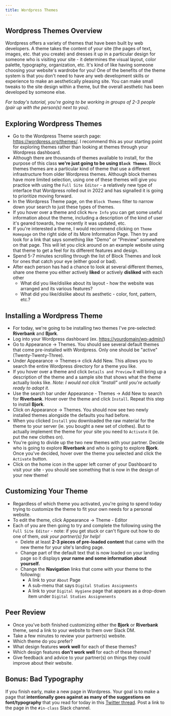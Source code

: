 ```yaml
---
title: Wordpress Themes
---
```


## Wordpress Themes Overview

Wordpress offers a variety of themes that have been built by web developers. A theme takes the content of your site (the pages of text, images, etc. that you create) and dresses it up in a particular design for someone who is visiting your site - it determines the visual layout, color palette, typography, organization, etc. It's kind of like having someone choosing your website's wardrobe for you! One of the benefits of the theme system is that you don't need to have any web development skills or experience to make an aesthetically pleasing site. You can make small tweaks to the site design within a theme, but the overall aesthetic has been developed by someone else. 

*For today's tutorial, you're going to be working in groups of 2-3 people (pair up with the person(s) next to you).*

## Exploring Wordpress Themes

- Go to the Wordpress Theme search page: <https://wordpress.org/themes/>. I recommend this as your starting point for exploring themes rather than looking at themes through your Wordpress dashboard.
- Although there are thousands of themes available to install, for the purpose of this class **we're just going to be using `Block Themes`**. Block themes themes are a particular kind of theme that use a different infrastructure from older Wordpress themes. Although block themes have more limited selection, using one of these themes will give you practice with using the `Full Site Editor` - a relatively new type of interface that Wordpress rolled out in 2022 and has signalled it is going to prioritize moving forward.
- In the Wordpress Theme page, on the `Block Themes` filter to narrow down your search to just these types of themes.
- If you hover over a theme and click `More Info` you can get some useful information about the theme, including a description of the kind of user it's geared towards, how recently it was updated, etc.
- If you're interested a theme, I would recommend clicking on `Theme Homepage` on the right side of its More Information Page. Then try and look for a link that says something like "Demo" or "Preview" somewhere on that page. This will let you click around on an example website using that theme to get a feel for its different features and design.
- Spend 5-7 minutes scrolling through the list of Block Themes and look for ones that catch your eye (either good or bad). 
- After each person has had a chance to look at several different themes, share one theme you either actively **liked** or actively **disliked** with each other
	- What did you like/dislike about its layout - how the website was arranged and its various features?
	- What did you like/dislike about its aesthetic - color, font, pattern, etc.?


## Installing a Wordpress Theme

- For today, we're going to be installing two themes I've pre-selected: **Riverbank** and **Bjork**. 
- Log into your Wordpress dashboard (ex. <https://yourdomain/wp-admin/>) 
- Go to Appearance -> Themes. You should see several default themes that come pre-installed with Wordpress. Only one should be "active" (Twenty-Twenty-Three).
- Under Appearance -> Themes-> click Add New. This allows you to search the entire Wordpress directory for a theme you like.
- If you hover over a theme and click `Details and Preview` it will bring up a description of the theme and a sample site that shows what the theme actually looks like. *Note: I would not click "Install" until you're actually ready to adopt it.*
- Use the search bar under Appearance - Themes -> Add New to search for **Riverbank**. Hover over the theme and click `Install`. Repeat this step to install **Bjork**.
- Click on Appearance -> Themes. You should now see two newly installed themes alongside the defaults you had before.
- When you clicked `Install` you downloaded the raw material for the theme to your server (ie. you bought a new set of clothes). But to actually implement the theme for your site you need to `Activate` it (ie. put the new clothes on). 
- You're going to divide up the two new themes with your partner. Decide who is going to explore **Riverbank** and who is going to explore **Bjork**. Once you've decided, hover over the theme you selected and click the `Activate` button.
- Click on the home icon in the upper left corner of your Dashboard to visit your site - you should see something that is now in the design of your new theme!

## Customizing Your Theme

- Regardless of which theme you activated, you're going to spend today trying to customize the theme to fit your own needs for a personal website. 
- To edit the theme, click Appearance -> Theme - Editor 
- Each of you are then going to try and complete the following using the `Full Site Editor` - note: if you get stuck or can't figure out how to do one of them, *ask your partner(s) for help!*
	- Delete at least **2-3 pieces of pre-loaded content** that came with the new theme for your site's landing page.
	- Change part of the default text that is now loaded on your landing page so it displays **your name and some information about yourself.**
	- Change the **Navigation** links that come with your theme to the following:
		- A link to your `About` Page
		- A sub-menu that says `Digital Studies Assignments` 
		- A link to your `Digital Hygiene` page that appears as a drop-down item under `Digital Studies Assignenents`

## Peer Review

- Once you've both finished customizing either the **Bjork** or **Riverbank** theme, send a link to your website to them over Slack DM.
- Take a few minutes to review your partner(s) website.
- Which theme do you prefer?
- What design features **work well** for each of these themes?
- Which design features **don't work well** for each of these themes?
- Give feedback and advice to your partner(s) on things they could improve about their website.

## Bonus: Bad Typography

If you finish early, make a new page in Wordpress. Your goal is to make a page that **intentionally goes against as many of the suggestions on font/typography** that you read for today in this [Twitter thread](https://twitter.com/iamscicomm/status/1531766604626857989). Post a link to the page in the `#in-class` Slack channel.